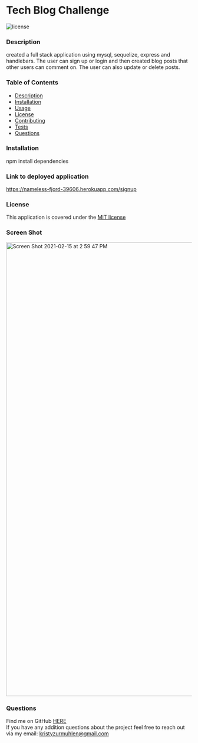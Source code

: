
  # Tech Blog Challenge  

  ![license](https://img.shields.io/badge/license-MIT-yellow)

  ### Description

  created a full stack application using mysql, sequelize, express and handlebars. The user can sign up or login and then created blog posts that other users can comment on. The user can also update or delete posts. 
  
  
  ### Table of Contents 
  * [Description](https://github.com/Kristy-coding/README-Generator/blob/main/README.md#description)
  * [Installation](https://github.com/Kristy-coding/README-Generator/blob/main/README.md#installation)
  * [Usage](https://github.com/Kristy-coding/README-Generator/blob/main/README.md#usage)
  * [License](https://github.com/Kristy-coding/README-Generator/blob/main/README.md#license)
  * [Contributing](https://github.com/Kristy-coding/README-Generator/blob/main/README.md#contributing)
  * [Tests](https://github.com/Kristy-coding/README-Generator/blob/main/README.md#tests)
  * [Questions](https://github.com/Kristy-coding/README-Generator/blob/main/README.md#questions)
  
  ### Installation
  npm install dependencies
  

  ### Link to deployed application 
  
  https://nameless-fjord-39606.herokuapp.com/signup
  

   
  ### License 
  This application is covered under the [MIT license](https://choosealicense.com/licenses/mit/)
  
    
  ### Screen Shot
  
  
   
  <img width="1231" alt="Screen Shot 2021-02-15 at 2 59 47 PM" src="https://user-images.githubusercontent.com/68924529/107988950-1ce22d00-6f9f-11eb-935e-b27a78d15230.png">
  
  
  ### Questions
  
  Find me on GitHub [HERE](https://github.com/kristy-coding)<br/>
  If you have any addition questions about the project feel free to reach out via my email: kristyzurmuhlen@gmail.com
